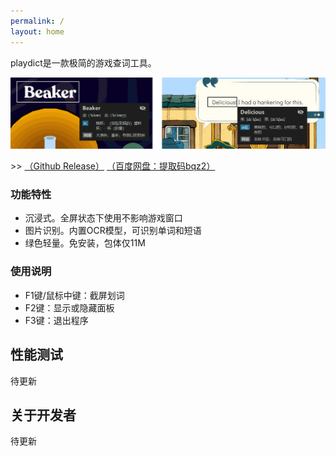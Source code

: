 ```yaml
---
permalink: /
layout: home
---
```


playdict是一款极简的游戏查词工具。

![demo](./assets/imgs/demo/demo.png)

\>> [（Github Release）](https://github.com/blueloveTH/playdict/releases/tag/v0.1) [（百度网盘：提取码bqz2）](https://pan.baidu.com/s/1-64jkw9AwO5b-puIzcc5Gg)

### 功能特性

+ 沉浸式。全屏状态下使用不影响游戏窗口
+ 图片识别。内置OCR模型，可识别单词和短语
+ 绿色轻量。免安装，包体仅11M


### 使用说明
+ F1键/鼠标中键：截屏划词
+ F2键：显示或隐藏面板
+ F3键：退出程序

## 性能测试

待更新

## 关于开发者

待更新
